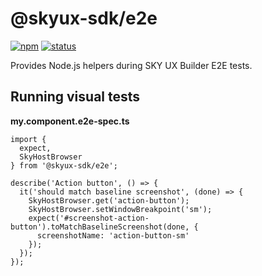 # @skyux-sdk/e2e

[![npm](https://img.shields.io/npm/v/@skyux-sdk/e2e.svg)](https://www.npmjs.com/package/@skyux-sdk/e2e)
[![status](https://travis-ci.org/blackbaud/skyux-sdk-e2e.svg?branch=master)](https://travis-ci.org/blackbaud/skyux-sdk-e2e)

Provides Node.js helpers during SKY UX Builder E2E tests.

## Running visual tests

**my.component.e2e-spec.ts**

```
import {
  expect,
  SkyHostBrowser
} from '@skyux-sdk/e2e';

describe('Action button', () => {
  it('should match baseline screenshot', (done) => {
    SkyHostBrowser.get('action-button');
    SkyHostBrowser.setWindowBreakpoint('sm');
    expect('#screenshot-action-button').toMatchBaselineScreenshot(done, {
      screenshotName: 'action-button-sm'
    });
  });
});
```

